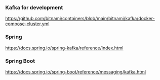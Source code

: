 ### Kafka for development

https://github.com/bitnami/containers/blob/main/bitnami/kafka/docker-compose-cluster.yml


### Spring

https://docs.spring.io/spring-kafka/reference/index.html


### Spring Boot

https://docs.spring.io/spring-boot/reference/messaging/kafka.html